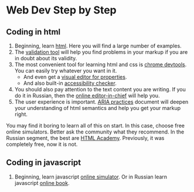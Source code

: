 # Web Dev Step by Step 

## Coding in html 
1. Beginning, learn [html](https://html.spec.whatwg.org/multipage/). Here you will find a large number of examples.
2. The [validation tool](https://validator.w3.org/) will help you find problems in your markup if you are in doubt about its validity.
3. The most convenient tool for learning html and css is [chrome devtools](https://developer.chrome.com/docs/devtools/). You can easily try whatever you want in it. 
   - And even get a [visual editor for properties](https://developer.chrome.com/blog/new-in-devtools-90/#flexbox). 
   - And also built-in [accessibility checker](https://developer.chrome.com/docs/devtools/accessibility/reference/).
4. You should also pay attention to the text content you are writing. If you do it in Russian, then the [online editor-in-chief](https://glvrd.ru/) will help you.
5. The user experience is important. [ARIA practices](https://w3c.github.io/aria-practices/) document will deepen your understanding of html semantics and help you get your markup right. 

You may find it boring to learn all of this on start. In this case, choose free online simulators. Better ask the community what they recommend. In the Russian segment, the best are [HTML Academy](https://htmlacademy.ru/courses). Previously, it was completely free, now it is not.

## Coding in javascript

1. Beginning, learn javascript [online simulator](https://learnjavascript.online/). Or in Russian learn javascript [online book](https://learn.javascript.ru/).
